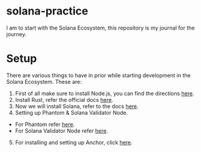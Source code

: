 # solana-practice
I am to start with the Solana Ecosystem, this repository is my journal for the journey.

# Setup
There are various things to have in prior while starting development in the Solana Ecosystem. These are:
1. First of all make sure to install Node.js, you can find the directions [here](https://github.com/nodesource/distributions/blob/master/README.md).
2. Install Rust, refer the official docs [here](https://www.rust-lang.org/tools/install).
3. Now we will install Solana, refer to the docs [here](https://docs.solanalabs.com/cli/install).
4. Setting up Phantom & Solana Validator Node. 
  - For Phantom refer [here](https://phantom.app/).
  - For Solana Validator Node refer [here](https://docs.solanalabs.com/operations/setup-a-validator).
5. For installing and setting up Anchor, click [here](https://www.anchor-lang.com/docs/installation).
